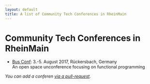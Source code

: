 ```yaml
---
layout: default
title: A list of Community Tech Conferences in RheinMain
---
```


# Community Tech Conferences in RheinMain

* [Bus Conf](http://www.bus-conf.org/): 3.-5. August 2017, Rückersbach, Germany  
  An open space unconference focusing on functional programming

*You can add a conferen [via a pull-request](https://github.com/coderbyheart/blog/edit/gh-pages/rheinmain-community-tech-conference.md).*
